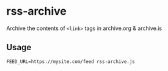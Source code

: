# rss-archive

Archive the contents of `<link>` tags in archive.org & archive.is

## Usage

`FEED_URL=https://mysite.com/feed rss-archive.js`
